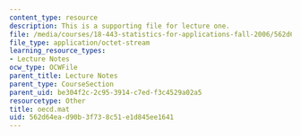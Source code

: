 ```yaml
---
content_type: resource
description: This is a supporting file for lecture one.
file: /media/courses/18-443-statistics-for-applications-fall-2006/562d64ead90b3f738c51e1d845ee1641_oecd.mat
file_type: application/octet-stream
learning_resource_types:
- Lecture Notes
ocw_type: OCWFile
parent_title: Lecture Notes
parent_type: CourseSection
parent_uid: be304f2c-2c95-3914-c7ed-f3c4529a02a5
resourcetype: Other
title: oecd.mat
uid: 562d64ea-d90b-3f73-8c51-e1d845ee1641
---
```

